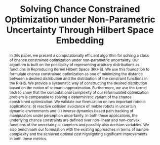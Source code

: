 ---
layout: project-page-new
title: "Solving Chance Constrained Optimization under Non-Parametric Uncertainty Through Hilbert Space Embedding"
authors:
  - name: Bharath Gopalakrishnan
    sup: 1
  - name: Arun Singh
    sup: 2
  - name: K. Madhava Krishna
    sup: 1
  - name: Dinesh Manocha
    sup: 3
affiliations:
  - name: IIIT Hyderabad, India
    link: https://robotics.iiit.ac.in
    sup: 1
  - name: TUT, AUT, Finland
    link: #
    sup: 2
  - name: University of Maryland
    link: #
    sup: 3
permalink: /publications/2020/Gopalakrishnan_Solving-Chance-Constrained-Optimization/
abstract: "In this paper, we present a computationally efficient algorithm for solving a class of chance constrained optimization under non-parametric uncertainty. Our algorithm is built on the possibility of representing arbitrary distributions as functions in Reproducing Kernel Hilbert Space (RKHS). We use this foundation to formulate chance constrained optimization as one of minimizing the distance between a desired distribution and the distribution of the constraint functions in the RKHS. We provide a systematic way of constructing the desired distribution based on the notion of scenario approximation. Furthermore, we use the kernel trick to show that the computational complexity of our reformulated optimization problem is comparable to solving a deterministic variant of the chance constrained optimization. We validate our formulation on two important robotic applications: (i) reactive collision avoidance of mobile robots in uncertain dynamic environments and (ii) inverse dynamics based path tracking of manipulators under perception uncertainty. In both these applications, the underlying chance constraints are defined over non-linear and non-convex functions of the uncertain pa- rameters and possibly also decision variables. We also benchmark our formulation with the existing approaches in terms of sample complexity and the achieved optimal cost highlighting significant improvements in both these metrics."
paper: https://robotics.iiit.ac.in/uploads/Main/Publications/bharath_etal_itcst20.pdf
supplement: https://robotics.iiit.ac.in/uploads/Main/Publications/Bharath_journal/supplement.pdf
iframe: https://www.youtube.com/embed/kcIA2igrWWE

---